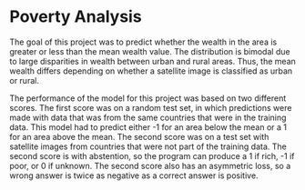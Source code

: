 # Poverty Analysis
The goal of this project was to predict whether the wealth in the area is greater or less than the mean wealth value.  The distribution is bimodal due to large disparities in wealth between urban and rural areas. Thus, the mean wealth differs depending on whether a satellite image is classified as urban or rural. 

The performance of the model for this project was based on two different scores.  The first score was on a random test set, in which predictions were made with data that was from the same countries that were in the training data.  This model had to predict either -1 for an area below the mean or a 1 for an area above the mean. The second score was on a test set with satellite images from countries that were not part of the training data.  The second score is with abstention, so the program can produce a 1 if rich, -1 if poor, or 0 if unknown. The second score also has an asymmetric loss, so a wrong answer is twice as negative as a correct answer is positive.

